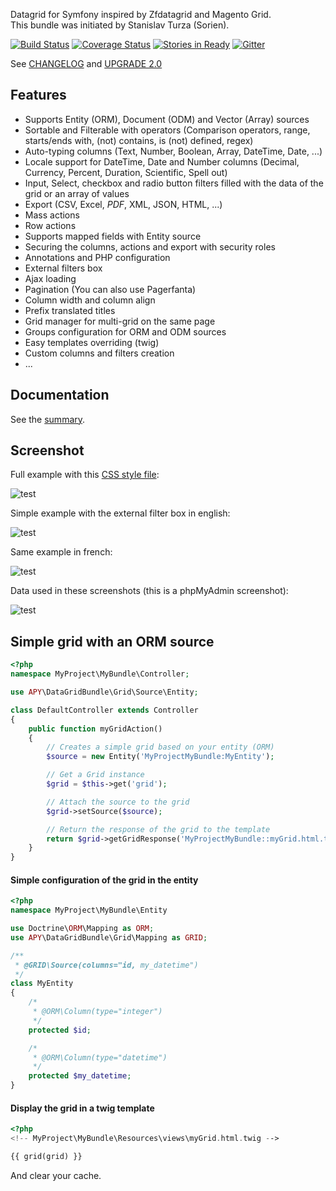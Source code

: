 Datagrid for Symfony inspired by Zfdatagrid and Magento Grid.  
This bundle was initiated by Stanislav Turza (Sorien).

[![Build Status](https://secure.travis-ci.org/northernco/NorthernDataGridBundle.png?branch=master)](http://travis-ci.org/northernco/NorthernDataGridBundle) 
[![Coverage Status](https://coveralls.io/repos/github/northernco/NorthernDataGridBundle/badge.svg?branch=test-improvement)](https://coveralls.io/github/northernco/NorthernDataGridBundle?branch=test-improvement)
[![Stories in Ready](https://badge.waffle.io/northernco/NorthernDataGridBundle.svg?label=ready&title=Ready)](http://waffle.io/northernco/NorthernDataGridBundle)
[![Gitter](https://badges.gitter.im/northernco/NorthernDataGridBundle.svg)](https://gitter.im/northernco/NorthernDataGridBundle?utm_source=badge&utm_medium=badge&utm_campaign=pr-badge)

See [CHANGELOG](https://github.com/northernco/NorthernDataGridBundle/blob/master/CHANGELOG.md) and [UPGRADE 2.0](https://github.com/northernco/NorthernDataGridBundle/blob/master/UPGRADE-2.0.md)

## Features

- Supports Entity (ORM), Document (ODM) and Vector (Array) sources
- Sortable and Filterable with operators (Comparison operators, range, starts/ends with, (not) contains, is (not) defined, regex)
- Auto-typing columns (Text, Number, Boolean, Array, DateTime, Date, ...)
- Locale support for DateTime, Date and Number columns (Decimal, Currency, Percent, Duration, Scientific, Spell out)
- Input, Select, checkbox and radio button filters filled with the data of the grid or an array of values
- Export (CSV, Excel, _PDF_, XML, JSON, HTML, ...)
- Mass actions
- Row actions
- Supports mapped fields with Entity source
- Securing the columns, actions and export with security roles
- Annotations and PHP configuration
- External filters box
- Ajax loading
- Pagination (You can also use Pagerfanta)
- Column width and column align
- Prefix translated titles
- Grid manager for multi-grid on the same page
- Groups configuration for ORM and ODM sources
- Easy templates overriding (twig)
- Custom columns and filters creation
- ...

## Documentation

See the [summary](https://github.com/northernco/NorthernDataGridBundle/blob/master/Resources/doc/summary.md).

## Screenshot

Full example with this [CSS style file](https://github.com/northernco/NorthernDataGridBundle/blob/master/Resources/doc/grid_configuration/working_example.css):

![test](https://github.com/northernco/NorthernDataGridBundle/blob/master/Resources/doc/images/screenshot_full.png?raw=true)

Simple example with the external filter box in english:

![test](https://github.com/northernco/NorthernDataGridBundle/blob/master/Resources/doc/images/screenshot_en.png?raw=true)

Same example in french:

![test](https://github.com/northernco/NorthernDataGridBundle/blob/master/Resources/doc/images/screenshot_fr.png?raw=true)

Data used in these screenshots (this is a phpMyAdmin screenshot):

![test](https://github.com/northernco/NorthernDataGridBundle/blob/master/Resources/doc/images/screenshot_database.png?raw=true)

## Simple grid with an ORM source

```php
<?php
namespace MyProject\MyBundle\Controller;

use APY\DataGridBundle\Grid\Source\Entity;

class DefaultController extends Controller
{
	public function myGridAction()
	{
		// Creates a simple grid based on your entity (ORM)
		$source = new Entity('MyProjectMyBundle:MyEntity');

		// Get a Grid instance
		$grid = $this->get('grid');

		// Attach the source to the grid
		$grid->setSource($source);

		// Return the response of the grid to the template
		return $grid->getGridResponse('MyProjectMyBundle::myGrid.html.twig');
	}
}
```

#### Simple configuration of the grid in the entity

```php
<?php
namespace MyProject\MyBundle\Entity

use Doctrine\ORM\Mapping as ORM;
use APY\DataGridBundle\Grid\Mapping as GRID;

/**
 * @GRID\Source(columns="id, my_datetime")
 */
class MyEntity
{
	/*
	 * @ORM\Column(type="integer")
	 */
	protected $id;

	/*
	 * @ORM\Column(type="datetime")
	 */
	protected $my_datetime;
}
```

#### Display the grid in a twig template

```php
<?php
<!-- MyProject\MyBundle\Resources\views\myGrid.html.twig -->

{{ grid(grid) }}
```

And clear your cache.

